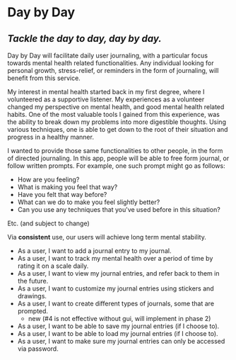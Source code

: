 # Day by Day

## *Tackle the day to day, day by day.*



Day by Day will facilitate daily user journaling, with a 
particular focus towards mental health related functionalities.
Any individual looking for personal growth, stress-relief, 
or reminders in the form of journaling, will benefit from this service.

My interest in mental health started back in my first degree,
where I volunteered as a supportive listener. My experiences as a volunteer
changed my perspective on mental health, and good mental health related habits.
One of the most valuable tools I gained from this experience, was the ability to break down my problems
into more digestible thoughts. Using various techniques, one is able to get down to the root
of their situation and progress in a healthy manner.

I wanted to provide those same functionalities to other people, in the form of directed journaling.
In this app, people will be able to free form journal, or follow written prompts. For example, one such
prompt might go as follows:

- How are you feeling?
- What is making you feel that way?
- Have you felt that way before?
- What can we do to make you feel slightly better?
- Can you use any techniques that you've used before in this situation?

Etc. (and subject to change)

Via **consistent** use, our users will achieve long term mental stability.


- As a user, I want to add a journal entry to my journal.
- As a user, I want to track my mental health over a period of time by rating it on a scale daily. 
- As a user, I want to view my journal entries, and refer back to them in the future.
- As a user, I want to customize my journal entries using stickers and drawings.
- As a user, I want to create different types of journals, some that are prompted.
  - new (#4 is not effective without gui, will implement in phase 2)
- As a user, I want to be able to save my journal entries (if I choose to).
- As a user, I want to be able to load my journal entries (if I choose to).
- As a user, I want to make sure my journal entries can only be accessed via password.

